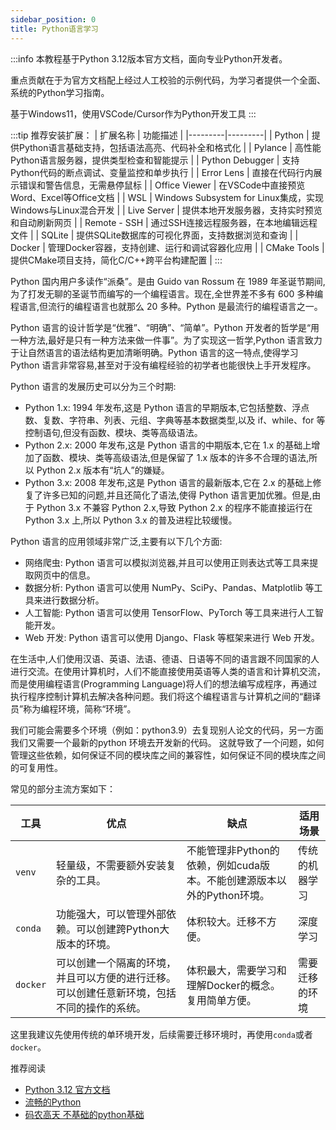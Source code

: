 ```yaml
---
sidebar_position: 0
title: Python语言学习
---
```


:::info
本教程基于Python 3.12版本官方文档，面向专业Python开发者。

重点贡献在于为官方文档配上经过人工校验的示例代码，为学习者提供一个全面、系统的Python学习指南。

基于Windows11，使用VSCode/Cursor作为Python开发工具
:::

:::tip
推荐安装扩展：
| 扩展名称 | 功能描述 |
|---------|---------|
| Python | 提供Python语言基础支持，包括语法高亮、代码补全和格式化 |
| Pylance | 高性能Python语言服务器，提供类型检查和智能提示 |
| Python Debugger | 支持Python代码的断点调试、变量监控和单步执行 |
| Error Lens | 直接在代码行内展示错误和警告信息，无需悬停鼠标 |
| Office Viewer | 在VSCode中直接预览Word、Excel等Office文档 |
| WSL | Windows Subsystem for Linux集成，实现Windows与Linux混合开发 |
| Live Server | 提供本地开发服务器，支持实时预览和自动刷新网页 |
| Remote - SSH | 通过SSH连接远程服务器，在本地编辑远程文件 |
| SQLite | 提供SQLite数据库的可视化界面，支持数据浏览和查询 |
| Docker | 管理Docker容器，支持创建、运行和调试容器化应用 |
| CMake Tools | 提供CMake项目支持，简化C/C++跨平台构建配置 |
:::

Python 国内用户多读作“派桑”。是由 Guido van Rossum 在 1989 年圣诞节期间,为了打发无聊的圣诞节而编写的一个编程语言。现在,全世界差不多有 600 多种编程语言,但流行的编程语言也就那么 20 多种。Python 是最流行的编程语言之一。

Python 语言的设计哲学是“优雅”、“明确”、“简单”。Python 开发者的哲学是“用一种方法,最好是只有一种方法来做一件事”。为了实现这一哲学,Python 语言致力于让自然语言的语法结构更加清晰明确。Python 语言的这一特点,使得学习 Python 语言非常容易,甚至对于没有编程经验的初学者也能很快上手开发程序。

Python 语言的发展历史可以分为三个时期:

- Python 1.x: 1994 年发布,这是 Python 语言的早期版本,它包括整数、浮点数、复数、字符串、列表、元组、字典等基本数据类型,以及 if、while、for 等控制语句,但没有函数、模块、类等高级语法。
- Python 2.x: 2000 年发布,这是 Python 语言的中期版本,它在 1.x 的基础上增加了函数、模块、类等高级语法,但是保留了 1.x 版本的许多不合理的语法,所以 Python 2.x 版本有“坑人”的嫌疑。
- Python 3.x: 2008 年发布,这是 Python 语言的最新版本,它在 2.x 的基础上修复了许多已知的问题,并且还简化了语法,使得 Python 语言更加优雅。但是,由于 Python 3.x 不兼容 Python 2.x,导致 Python 2.x 的程序不能直接运行在 Python 3.x 上,所以 Python 3.x 的普及进程比较缓慢。

Python 语言的应用领域非常广泛,主要有以下几个方面:

- 网络爬虫: Python 语言可以模拟浏览器,并且可以使用正则表达式等工具来提取网页中的信息。
- 数据分析: Python 语言可以使用 NumPy、SciPy、Pandas、Matplotlib 等工具来进行数据分析。
- 人工智能: Python 语言可以使用 TensorFlow、PyTorch 等工具来进行人工智能开发。
- Web 开发: Python 语言可以使用 Django、Flask 等框架来进行 Web 开发。

在生活中,人们使用汉语、英语、法语、德语、日语等不同的语言跟不同国家的人进行交流。在使用计算机时，人们不能直接使用英语等人类的语言和计算机交流，而是使用编程语言(Programming Language)将人们的想法编写成程序，再通过执行程序控制计算机去解决各种问题。我们将这个编程语言与计算机之间的“翻译员”称为编程环境，简称“环境”。

我们可能会需要多个环境（例如：python3.9）去复现别人论文的代码，另一方面我们又需要一个最新的python 环境去开发新的代码。 这就导致了一个问题，如何管理这些依赖，如何保证不同的模块库之间的兼容性，如何保证不同的模块库之间的可复用性。

常见的部分主流方案如下：

| 工具    | 优点                                                         | 缺点                                           | 适用场景                     |
|---------|------------------------------------------------------------|------------------------------------------------|------------------------------|
| `venv`  | 轻量级，不需要额外安装复杂的工具。                          | 不能管理非Python的依赖，例如cuda版本。不能创建源版本以外的Python环境。          | 传统的机器学习               |
| `conda` | 功能强大，可以管理外部依赖。可以创建跨Python大版本的环境。              | 体积较大。迁移不方便。                              | 深度学习                     |
| `docker`| 可以创建一个隔离的环境，并且可以方便的进行迁移。 可以创建任意新环境，包括不同的操作的系统。           | 体积最大，需要学习和理解Docker的概念。复用简单方便。                    | 需要迁移的环境               |

这里我建议先使用传统的单环境开发，后续需要迁移环境时，再使用`conda`或者`docker`。

推荐阅读
- [Python 3.12 官方文档](https://docs.python.org/3.12/)
- [流畅的Python](https://weread.qq.com/web/reader/b64322b0813ab8ee3g018675/)
- [码农高天 不基础的python基础](https://space.bilibili.com/245645656/lists/346060?type=season)
